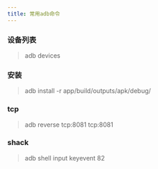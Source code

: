 ```yaml
---
title: 常用adb命令
---
```


### 设备列表

> adb devices

### 安装

> adb install -r app/build/outputs/apk/debug/

### tcp

> adb reverse tcp:8081 tcp:8081

### shack

> adb shell input keyevent 82
